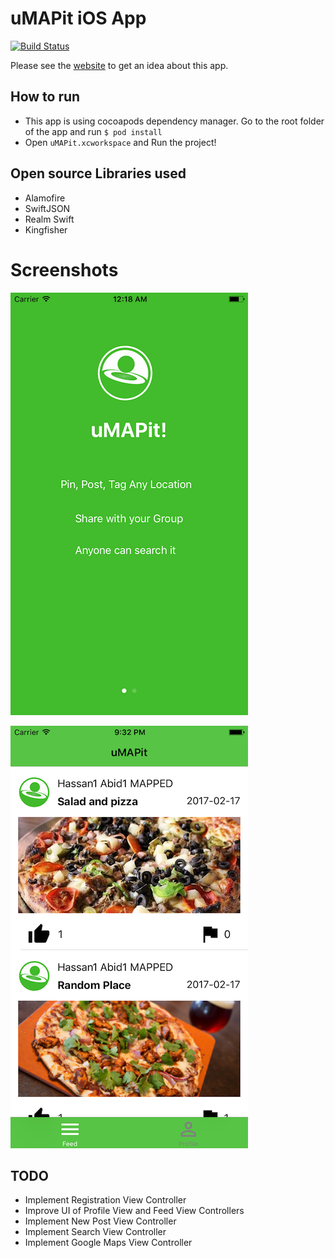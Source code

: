 # uMAPit iOS App

[![Build Status](https://travis-ci.org/hassanabidpk/umapit_ios.svg?branch=master)](https://travis-ci.org/hassanabidpk/umapit_ios)

Please see the [website](http://www.umapit.co) to get an idea about this app.

## How to run

- This app is using cocoapods dependency manager. Go to the root folder of the app and run `$ pod install`
- Open `uMAPit.xcworkspace` and Run the project! 

## Open source Libraries used

- Alamofire
- SwiftJSON
- Realm Swift
- Kingfisher


# Screenshots

![Landing Screen](images/landing.png)


![Feed View](images/feed_view.png)

## TODO

- Implement Registration View Controller
- Improve UI of Profile View and Feed View Controllers
- Implement New Post View Controller
- Implement Search View Controller
- Implement Google Maps View Controller